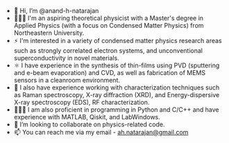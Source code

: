- 👋 Hi, I’m @anand-h-natarajan
- 👨🏻‍🔬 I'm an aspiring theoretical physicist with a Master's degree in Applied Physics (with a focus on Condensed Matter Physics) from Northeastern University.
- ⚡️ I'm interested in a variety of condensed matter physics research areas such as strongly correlated electron systems, and unconventional superconductivity in novel materials. 
- ⚛️ I have experience in the synthesis of thin-films using PVD (sputtering and e-beam evaporation) and CVD, as well as fabrication of MEMS sensors in a cleanroom environment.
- 🔬 I also have experience working with characterization techniques such as Raman spectroscopy, X-ray diffraction (XRD), and Energy-dispersive X-ray spectroscopy (EDS), RF characterization.
- 👨🏻‍💻 I am also proficient in programming in Python and C/C++ and have experience with MATLAB, Qiskit, and LabWindows. 
- 🤝 I’m looking to collaborate on physics-related code.
- 📫 You can reach me via my email - ah.natarajan@gmail.com

<!---
anand-h-natarajan/anand-h-natarajan is a ✨ special ✨ repository because its `README.md` (this file) appears on your GitHub profile.
You can click the Preview link to take a look at your changes.
--->

 

